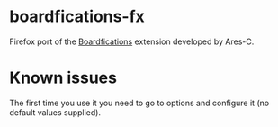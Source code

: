 # boardfications-fx
Firefox port of the [Boardfications](https://github.com/Ares-C/Boardfications) extension developed by Ares-C.

# Known issues
The first time you use it you need to go to options and configure it (no default values supplied).